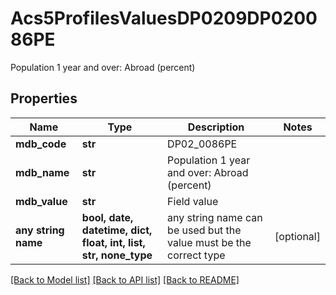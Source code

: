 # Acs5ProfilesValuesDP0209DP020086PE

Population 1 year and over: Abroad (percent)

## Properties
Name | Type | Description | Notes
------------ | ------------- | ------------- | -------------
**mdb_code** | **str** | DP02_0086PE | 
**mdb_name** | **str** | Population 1 year and over: Abroad (percent)  | 
**mdb_value** | **str** | Field value | 
**any string name** | **bool, date, datetime, dict, float, int, list, str, none_type** | any string name can be used but the value must be the correct type | [optional]

[[Back to Model list]](../README.md#documentation-for-models) [[Back to API list]](../README.md#documentation-for-api-endpoints) [[Back to README]](../README.md)


